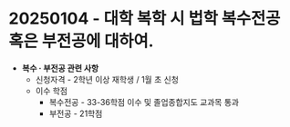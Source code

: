 # 20250104 - 대학 복학 시 법학 복수전공 혹은 부전공에 대하여.

- **복수 · 부전공 관련 사항**
    - 신청자격 - 2학년 이상 재학생 / 1월 초 신청
    - 이수 학점
        - 복수전공 - 33-36학점 이수 및 졸업종합지도 교과목 통과
        - 부전공 - 21학점